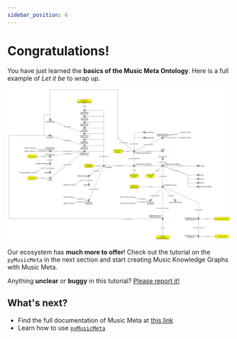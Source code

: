 ```yaml
---
sidebar_position: 6
---
```


# Congratulations!

You have just learned the **basics of the Music Meta Ontology**. Here is a full example of *Let it be* to wrap up.

![Example banner](../../../examples/beatles_example.png)

Our ecosystem has **much more to offer**! Check out the tutorial on the `pyMusicMeta` in the next section and start creating Music Knowledge Graphs with Music Meta.


Anything **unclear** or **buggy** in this tutorial? [Please report it!](https://github.com/polifonia-project/music-meta-ontology/issues)

## What's next?

- Find the full documentation of Music Meta at [this link](/pylode/music-meta.html)
- Learn how to use [`pyMusicMeta`](/docs/category/tutorial---extras)
